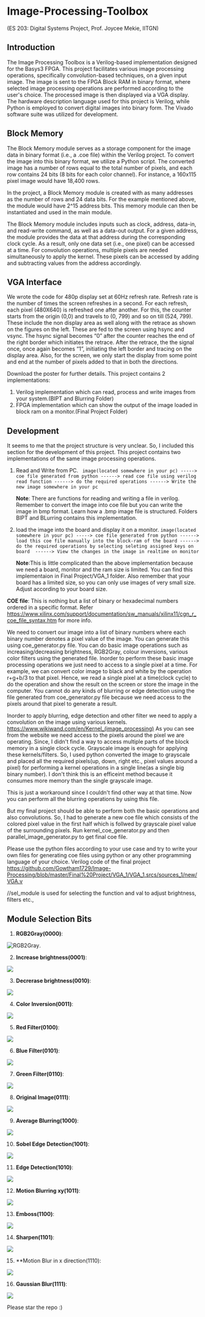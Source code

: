 # Image-Processing-Toolbox
(ES 203: Digital Systems Project, Prof. Joycee Mekie, IITGN)

## Introduction
The Image Processing Toolbox is a Verilog-based implementation designed for the Basys3 FPGA. This project facilitates various image processing operations, specifically convolution-based techniques, on a given input image. The image is sent to the FPGA Block RAM in binary format, where selected image processing operations are performed according to the user's choice. The processed image is then displayed via a VGA display. The hardware description language used for this project is Verilog, while Python is employed to convert digital images into binary form. The Vivado software suite was utilized for development.

## Block Memory
The Block Memory module serves as a storage component for the image data in binary format (i.e., a .coe file) within the Verilog project. To convert the image into this binary format, we utilize a Python script. The converted image has a number of rows equal to the total number of pixels, and each row contains 24 bits (8 bits for each color channel). For instance, a 160x115 pixel image would have 18,400 rows.

In the project, a Block Memory module is created with as many addresses as the number of rows and 24 data bits. For the example mentioned above, the module would have 2^15 address bits. This memory module can then be instantiated and used in the main module.


The Block Memory module includes inputs such as clock, address, data-in, and read-write command, as well as a data-out output.
 For a given address, the module provides the data at that address during the corresponding clock cycle. As a result, only one data set (i.e., one pixel) can be accessed at a time.
For convolution operations, multiple pixels are needed simultaneously to apply the kernel. These pixels can be accessed by adding and subtracting values from the address accordingly.



## VGA Interface
We wrote the code for 480p
display set at 60Hz refresh rate.
Refresh rate is the number of
times the screen refreshes in a
second. For each refresh, each
pixel (480X640) is refreshed one
after another. For this, the
counter starts from the origin
(0,0) and travels to (0, 799) and so
on till (524, 799). These include
the non display area as well along
with the retrace as shown on the
figures on the left. These are fed
to the screen using hsync and
vsync.
The hsync signal becomes “0”
after the counter reaches the end
of the right border which initiates
the retrace. After the retrace, the
the signal once, once again
becomes “1”, initiating the left
border and tracing on the display
area.
Also, for the screen, we only start
the display from some point and
end at the number of pixels added
to that in both the directions.

Download the poster for further details. This project contains 2 implementations:
1. Verilog implementation which can read, process and write images from your system.(BIPT and Blurring Folder)
2. FPGA implementation which can show the output of the image loaded in block ram on a monitor.(Final Project Folder)


## Development

It seems to me that the project structure is very unclear. So, I included this section for the development of this project.
This project contains two implementations of the same image processing operations.
1. Read and Write from PC.
``` image(located somewhere in your pc) -----> coe file generated from python ------> read coe file using verilog read function ------> do the required operations ------> Write the new image somewhere in your pc```


    **Note**: There are functions for reading and writing a file in verilog. Remember to convert the image into coe file but you can write the image in bmp format. Learn how a .bmp image file is structured. Folders BIPT and BLurring contains this implementation.

2. load the image into the board and display it on a monitor.
```image(located somewhere in your pc) -----> coe file generated from python ------> load this coe file manually into the block-ram of the board ------> do the required operations by selecting seleting assigned keys on board  ------> View the changes in the image in realtime on monitor```

    **Note**:This is little complicated than the above implementation because we need a board, monitor and the ram size is limited. You can find this implementaion in Final Project/VGA_1 folder. Also remember that your board has a limited size, so you can only use images of very small size. Adjust according to your board size.

**COE file**: 
This is nothing but a list of binary or hexadecimal numbers ordered in a specific format. Refer https://www.xilinx.com/support/documentation/sw_manuals/xilinx11/cgn_r_coe_file_syntax.htm for more info.

We need to convert our image into a list of binary numbers where each binary number denotes a pixel value of the image. You can generate this using coe_generator.py file. You can do basic image operations such as increasing/decreasing brightness, RGB2Gray, colour inversions, various color filters using the generated file. Inorder to perform these basic image processing operations we just need to access to a single pixel at a time. For example, we can convert color image to black and white by the operation r+g+b/3 to that pixel. Hence, we read a single pixel at a time(clock cycle) to do the operation and show the result on the screen or store the image in the computer. 
You cannot do any kinds of blurring or edge detection using the file generated from coe_generator.py file because we need access to the pixels around that pixel to generate a result.

Inorder to apply blurring, edge detection and other filter we need to apply a convolution on the image using various kernels. https://www.wikiwand.com/en/Kernel_(image_processing) As you can see from the website we need access to the pixels around the pixel we are operating. Since, I didn't find a way to access multiple parts of the block memory in a single clock cycle. Grayscale image is enough for applying these kernels/filters.
So, I used python converted the image to grayscale and placed all the required pixels(up, down, right etc., pixel values around a pixel) for performing a kernel operations in a single line(as a single big binary number). I don't think this is an efficeint method because it consumes more memory than the single grayscale image.

This is just a workaround since I couldn't find other way at that time.
Now you can perform all the blurring operations by using this file.

But my final project should be able to perform both the basic operations and also convolutions. So, I had to generate a new coe file which consists of the colored pixel value in the first half which is follwed by grayscale pixel value of the surrounding pixels.
Run kernel_coe_generator.py and then parallel_image_generator.py to get final coe file.

Please use the python files according to your use case and try to write your own files for generating coe files using python or any other programming language of your choice. Verilog code of the final project https://github.com/Gowtham1729/Image-Processing/blob/master/Final%20Project/VGA_1/VGA_1.srcs/sources_1/new/VGA.v

//sel_module is used for selecting the function and val to adjust brightness, filters etc.,
## Module Selection Bits

1. **RGB2Gray(0000)**: 

![RGB2Gray](https://github.com/Gowtham1729/Image-Processing-Toolbox/blob/master/images/1.RGB2Gray.bmp).

2. **Increase brightness(0001)**:

![](https://github.com/Gowtham1729/Image-Processing-Toolbox/blob/master/images/2.I_brightness.bmp)


3. **Decrerase brightness(0010)**:

![](https://github.com/Gowtham1729/Image-Processing-Toolbox/blob/master/images/3.D_brightness.bmp)

4. **Color Inversion(0011)**:

![](https://github.com/Gowtham1729/Image-Processing-Toolbox/blob/master/images/4.Invert.bmp)

5. **Red Filter(0100)**:

![](https://github.com/Gowtham1729/Image-Processing-Toolbox/blob/master/images/5.Red_filter.bmp)

6. **Blue Filter(0101)**:

![](https://github.com/Gowtham1729/Image-Processing-Toolbox/blob/master/images/6.Green_filter.bmp)

7. **Green Filter(0110)**:

![](https://github.com/Gowtham1729/Image-Processing-Toolbox/blob/master/images/7.Blue_filter.bmp)

8. **Original Image(0111)**:

![](https://github.com/Gowtham1729/Image-Processing-Toolbox/blob/master/images/8.Original.bmp)

9. **Average Blurring(1000)**:

![](https://github.com/Gowtham1729/Image-Processing-Toolbox/blob/master/images/blur.bmp)

10. **Sobel Edge Detection(1001)**:

![](https://github.com/Gowtham1729/Image-Processing-Toolbox/blob/master/images/sobel_edge.bmp)

11. **Edge Detection(1010)**:

![](https://github.com/Gowtham1729/Image-Processing-Toolbox/blob/master/images/outline.bmp)

12. **Motion Blurring	xy(1011)**:

![](https://github.com/Gowtham1729/Image-Processing-Toolbox/blob/master/images/motion_blur.bmp)

13. **Emboss(1100)**:

![](https://github.com/Gowtham1729/Image-Processing-Toolbox/blob/master/images/embos.bmp)

14. **Sharpen(1101)**:

![](https://github.com/Gowtham1729/Image-Processing-Toolbox/blob/master/images/sharpen.bmp)

15. **Motion Blur in x direction(1110):

![](https://github.com/Gowtham1729/Image-Processing-Toolbox/blob/master/images/motion_blur.bmp)

16. **Gaussian Blur(1111)**:

![](https://github.com/Gowtham1729/Image-Processing-Toolbox/blob/master/images/blur.bmp)


Please star the repo :)
